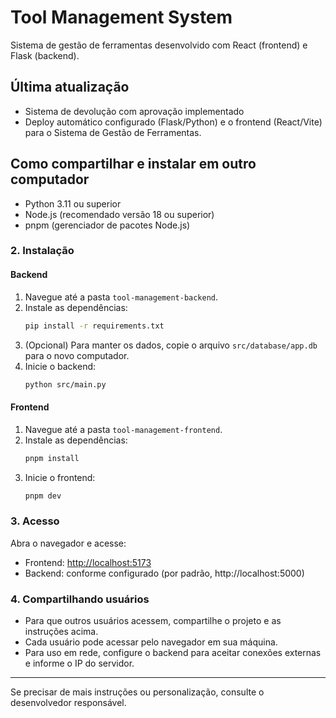 # Tool Management System

Sistema de gestão de ferramentas desenvolvido com React (frontend) e Flask (backend).

## Última atualização
- Sistema de devolução com aprovação implementado
- Deploy automático configurado (Flask/Python) e o frontend (React/Vite) para o Sistema de Gestão de Ferramentas.

## Como compartilhar e instalar em outro computador

- Python 3.11 ou superior
- Node.js (recomendado versão 18 ou superior)
- pnpm (gerenciador de pacotes Node.js)

### 2. Instalação

#### Backend
1. Navegue até a pasta `tool-management-backend`.
2. Instale as dependências:
   ```sh
   pip install -r requirements.txt
   ```
3. (Opcional) Para manter os dados, copie o arquivo `src/database/app.db` para o novo computador.
4. Inicie o backend:
   ```sh
   python src/main.py
   ```

#### Frontend
1. Navegue até a pasta `tool-management-frontend`.
2. Instale as dependências:
   ```sh
   pnpm install
   ```
3. Inicie o frontend:
   ```sh
   pnpm dev
   ```

### 3. Acesso
Abra o navegador e acesse:
- Frontend: [http://localhost:5173](http://localhost:5173)
- Backend: conforme configurado (por padrão, http://localhost:5000)

### 4. Compartilhando usuários
- Para que outros usuários acessem, compartilhe o projeto e as instruções acima.
- Cada usuário pode acessar pelo navegador em sua máquina.
- Para uso em rede, configure o backend para aceitar conexões externas e informe o IP do servidor.

---

Se precisar de mais instruções ou personalização, consulte o desenvolvedor responsável.
